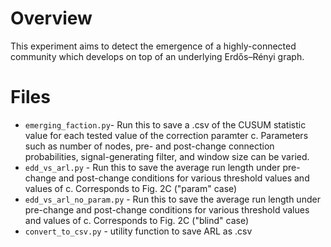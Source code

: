 # Overview

This experiment aims to detect the emergence of a highly-connected community which develops on top of an underlying Erdős–Rényi graph. 

# Files

- `emerging_faction.py`- Run this to save a .csv of the CUSUM statistic value for each tested value of the correction paramter c. Parameters such as number of nodes, pre- and post-change connection probabilities,
signal-generating filter, and window size can be varied.
- `edd_vs_arl.py` - Run this to save the average run length under pre-change and post-change conditions for various threshold values and values of c. Corresponds to Fig. 2C ("param" case)
- `edd_vs_arl_no_param.py` - Run this to save the average run length under pre-change and post-change conditions for various threshold values and values of c. Corresponds to Fig. 2C ("blind" case)
- `convert_to_csv.py` - utility function to save ARL as .csv
